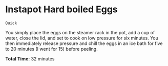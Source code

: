 # Instapot Hard boiled Eggs

`Quick`

You simply place the eggs on the steamer rack in the pot, add a cup of water, close the lid, and set to cook on low pressure for six minutes. You then immediately release pressure and chill the eggs in an ice bath for five to 20 minutes (I went for 15) before peeling.

**Total Time:** 32 minutes
